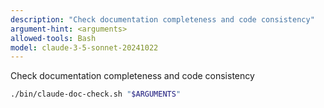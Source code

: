 ```yaml
---
description: "Check documentation completeness and code consistency"
argument-hint: <arguments>
allowed-tools: Bash
model: claude-3-5-sonnet-20241022
---
```



Check documentation completeness and code consistency

```bash
./bin/claude-doc-check.sh "$ARGUMENTS"
```